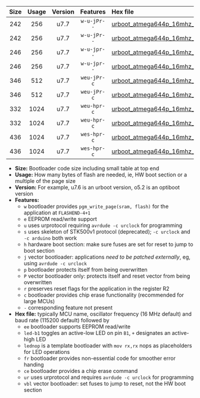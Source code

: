 |Size|Usage|Version|Features|Hex file|
|:-:|:-:|:-:|:-:|:--|
|242|256|u7.7|`w-u-jPr--`|[urboot_atmega644p_16mhz_1000000bps_led+b0_ur_vbl.hex](https://raw.githubusercontent.com/stefanrueger/urboot.hex/main/mcus/atmega644p/fcpu_16mhz/1000000_bps/urboot_atmega644p_16mhz_1000000bps_led+b0_ur_vbl.hex)|
|242|256|u7.7|`w-u-jPr--`|[urboot_atmega644p_16mhz_1000000bps_lednop_ur_vbl.hex](https://raw.githubusercontent.com/stefanrueger/urboot.hex/main/mcus/atmega644p/fcpu_16mhz/1000000_bps/urboot_atmega644p_16mhz_1000000bps_lednop_ur_vbl.hex)|
|246|256|u7.7|`w-u-jpr--`|[urboot_atmega644p_16mhz_1000000bps_led+b0_fr_ur_vbl.hex](https://raw.githubusercontent.com/stefanrueger/urboot.hex/main/mcus/atmega644p/fcpu_16mhz/1000000_bps/urboot_atmega644p_16mhz_1000000bps_led+b0_fr_ur_vbl.hex)|
|246|256|u7.7|`w-u-jpr--`|[urboot_atmega644p_16mhz_1000000bps_lednop_fr_ur_vbl.hex](https://raw.githubusercontent.com/stefanrueger/urboot.hex/main/mcus/atmega644p/fcpu_16mhz/1000000_bps/urboot_atmega644p_16mhz_1000000bps_lednop_fr_ur_vbl.hex)|
|346|512|u7.7|`weu-jPr-c`|[urboot_atmega644p_16mhz_1000000bps_ee_led+b0_fr_ce_ur_vbl.hex](https://raw.githubusercontent.com/stefanrueger/urboot.hex/main/mcus/atmega644p/fcpu_16mhz/1000000_bps/urboot_atmega644p_16mhz_1000000bps_ee_led+b0_fr_ce_ur_vbl.hex)|
|346|512|u7.7|`weu-jPr-c`|[urboot_atmega644p_16mhz_1000000bps_ee_lednop_fr_ce_ur_vbl.hex](https://raw.githubusercontent.com/stefanrueger/urboot.hex/main/mcus/atmega644p/fcpu_16mhz/1000000_bps/urboot_atmega644p_16mhz_1000000bps_ee_lednop_fr_ce_ur_vbl.hex)|
|332|1024|u7.7|`weu-hpr-c`|[urboot_atmega644p_16mhz_1000000bps_ee_led+b0_fr_ce_ur.hex](https://raw.githubusercontent.com/stefanrueger/urboot.hex/main/mcus/atmega644p/fcpu_16mhz/1000000_bps/urboot_atmega644p_16mhz_1000000bps_ee_led+b0_fr_ce_ur.hex)|
|332|1024|u7.7|`weu-hpr-c`|[urboot_atmega644p_16mhz_1000000bps_ee_lednop_fr_ce_ur.hex](https://raw.githubusercontent.com/stefanrueger/urboot.hex/main/mcus/atmega644p/fcpu_16mhz/1000000_bps/urboot_atmega644p_16mhz_1000000bps_ee_lednop_fr_ce_ur.hex)|
|436|1024|u7.7|`wes-hpr-c`|[urboot_atmega644p_16mhz_1000000bps_ee_led+b0_fr_ce.hex](https://raw.githubusercontent.com/stefanrueger/urboot.hex/main/mcus/atmega644p/fcpu_16mhz/1000000_bps/urboot_atmega644p_16mhz_1000000bps_ee_led+b0_fr_ce.hex)|
|436|1024|u7.7|`wes-hpr-c`|[urboot_atmega644p_16mhz_1000000bps_ee_lednop_fr_ce.hex](https://raw.githubusercontent.com/stefanrueger/urboot.hex/main/mcus/atmega644p/fcpu_16mhz/1000000_bps/urboot_atmega644p_16mhz_1000000bps_ee_lednop_fr_ce.hex)|

- **Size:** Bootloader code size including small table at top end
- **Usage:** How many bytes of flash are needed, ie, HW boot section or a multiple of the page size
- **Version:** For example, u7.6 is an urboot version, o5.2 is an optiboot version
- **Features:**
  + `w` bootloader provides `pgm_write_page(sram, flash)` for the application at `FLASHEND-4+1`
  + `e` EEPROM read/write support
  + `u` uses urprotocol requiring `avrdude -c urclock` for programming
  + `s` uses skeleton of STK500v1 protocol (deprecated); `-c urclock` and `-c arduino` both work
  + `h` hardware boot section: make sure fuses are set for reset to jump to boot section
  + `j` vector bootloader: applications *need to be patched externally*, eg, using `avrdude -c urclock`
  + `p` bootloader protects itself from being overwritten
  + `P` vector bootloader only: protects itself and reset vector from being overwritten
  + `r` preserves reset flags for the application in the register R2
  + `c` bootloader provides chip erase functionality (recommended for large MCUs)
  + `-` corresponding feature not present
- **Hex file:** typically MCU name, oscillator frequency (16 MHz default) and baud rate (115200 default) followed by
  + `ee` bootloader supports EEPROM read/write
  + `led-b1` toggles an active-low LED on pin `B1`, `+` designates an active-high LED
  + `lednop` is a template bootloader with `mov rx,rx` nops as placeholders for LED operations
  + `fr` bootloader provides non-essential code for smoother error handing
  + `ce` bootloader provides a chip erase command
  + `ur` uses urprotocol and requires `avrdude -c urclock` for programming
  + `vbl` vector bootloader: set fuses to jump to reset, not the HW boot section
